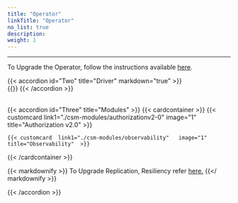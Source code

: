 ```yaml
---
title: "Operator"
linkTitle: "Operator"
no_list: true
description:
weight: 1
---
```


<hr> 

To Upgrade the Operator, follow the instructions available [here](../../../operator/upgrade).

{{< accordion id="Two" title="Driver" markdown="true" >}}  
{{<include file="content/v1/getting-started/upgrade/operator/driver_upgrade.md" hideClasses="1,3,4,5">}}
{{< /accordion >}}

<br>
{{< accordion id="Three" title="Modules"  >}}   
{{< cardcontainer >}}
    {{< customcard link1="./csm-modules/authorizationv2-0"  image="1" title="Authorization v2.0" >}}

    {{< customcard  link1="./csm-modules/observability"   image="1" title="Observability"  >}}





{{< /cardcontainer >}} 


{{< markdownify >}}
To Upgrade Replication, Resiliency  refer  [here.](https://infohub.delltechnologies.com/en-us/p/best-practices-for-deployment-and-life-cycle-management-of-dell-csm-modules-1/#:~:text=Upgrades%20with%20Operator) 
{{</ markdownify >}}

{{< /accordion >}}

